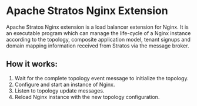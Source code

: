 # Apache Stratos Nginx Extension

Apache Stratos Nginx extension is a load balancer extension for Nginx. It is an executable program
which can manage the life-cycle of a Nginx instance according to the topology, composite application model,
tenant signups and domain mapping information received from Stratos via the message broker.

## How it works:
1. Wait for the complete topology event message to initialize the topology.
2. Configure and start an instance of Nginx.
3. Listen to topology update messages.
4. Reload Nginx instance with the new topology configuration.

